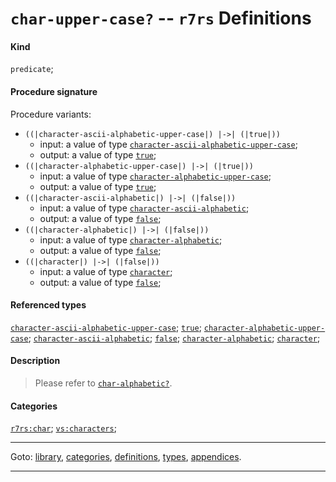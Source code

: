 

<a id='definition__r7rs__char-upper-case_3f'></a>

# `char-upper-case?` -- `r7rs` Definitions


#### Kind

`predicate`;


#### Procedure signature

Procedure variants:
 * `((|character-ascii-alphabetic-upper-case|) |->| (|true|))`
   * input: a value of type [`character-ascii-alphabetic-upper-case`](../../r7rs/types/character-ascii-alphabetic-upper-case.md#type__r7rs__character-ascii-alphabetic-upper-case);
   * output: a value of type [`true`](../../r7rs/types/true.md#type__r7rs__true);
 * `((|character-alphabetic-upper-case|) |->| (|true|))`
   * input: a value of type [`character-alphabetic-upper-case`](../../r7rs/types/character-alphabetic-upper-case.md#type__r7rs__character-alphabetic-upper-case);
   * output: a value of type [`true`](../../r7rs/types/true.md#type__r7rs__true);
 * `((|character-ascii-alphabetic|) |->| (|false|))`
   * input: a value of type [`character-ascii-alphabetic`](../../r7rs/types/character-ascii-alphabetic.md#type__r7rs__character-ascii-alphabetic);
   * output: a value of type [`false`](../../r7rs/types/false.md#type__r7rs__false);
 * `((|character-alphabetic|) |->| (|false|))`
   * input: a value of type [`character-alphabetic`](../../r7rs/types/character-alphabetic.md#type__r7rs__character-alphabetic);
   * output: a value of type [`false`](../../r7rs/types/false.md#type__r7rs__false);
 * `((|character|) |->| (|false|))`
   * input: a value of type [`character`](../../r7rs/types/character.md#type__r7rs__character);
   * output: a value of type [`false`](../../r7rs/types/false.md#type__r7rs__false);


#### Referenced types

[`character-ascii-alphabetic-upper-case`](../../r7rs/types/character-ascii-alphabetic-upper-case.md#type__r7rs__character-ascii-alphabetic-upper-case);
[`true`](../../r7rs/types/true.md#type__r7rs__true);
[`character-alphabetic-upper-case`](../../r7rs/types/character-alphabetic-upper-case.md#type__r7rs__character-alphabetic-upper-case);
[`character-ascii-alphabetic`](../../r7rs/types/character-ascii-alphabetic.md#type__r7rs__character-ascii-alphabetic);
[`false`](../../r7rs/types/false.md#type__r7rs__false);
[`character-alphabetic`](../../r7rs/types/character-alphabetic.md#type__r7rs__character-alphabetic);
[`character`](../../r7rs/types/character.md#type__r7rs__character);


#### Description

> Please refer to [`char-alphabetic?`](../../r7rs/definitions/char-alphabetic_3f.md#definition__r7rs__char-alphabetic_3f).


#### Categories

[`r7rs:char`](../../r7rs/categories/r7rs_3a_char.md#category__r7rs__r7rs_3a_char);
[`vs:characters`](../../r7rs/categories/vs_3a_characters.md#category__r7rs__vs_3a_characters);

----

Goto: [library](../../r7rs/_index.md#library__r7rs), [categories](../../r7rs/categories/_index.md#toc__r7rs__categories), [definitions](../../r7rs/definitions/_index.md#toc__r7rs__definitions), [types](../../r7rs/types/_index.md#toc__r7rs__types), [appendices](../../r7rs/appendices/_index.md#toc__r7rs__appendices).

----

